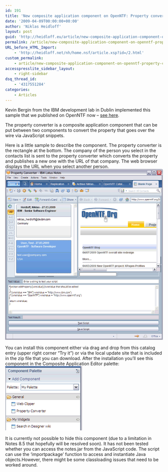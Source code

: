 ```yaml
---
id: 191
title: 'New composite application component on OpenNTF: Property converter'
date: '2009-04-09T00:00:00+00:00'
author: 'Niklas Heidloff'
layout: post
guid: 'http://heidloff.eu/article/new-composite-application-component-on-openntf-property-converter/'
permalink: /article/new-composite-application-component-on-openntf-property-converter/
URL_before_HTML_Import:
    - 'http://heidloff.net/nh/home.nsf/article.xsp?id=/2.html'
custom_permalink:
    - article/new-composite-application-component-on-openntf-property-converter/
accesspresslite_sidebar_layout:
    - right-sidebar
dsq_thread_id:
    - '4317551284'
categories:
    - Articles
---
```


 Kevin Bergin from the IBM development lab in Dublin implemented this sample that we published on OpenNTF now – [see here](http://openntf.org/internal/ontfcatalog.nsf/topicThread.xsp?action=openDocument&documentId=064A2C5AB113EC1D8525759300239BE0).

The property converter is a composite application component that can be put between two components to convert the property that goes over the wire via JavaScript snippets.

Here is a little sample to describe the component. The property converter is the rectangle at the bottom. The company of the person you select in the contacts list is sent to the property converter which converts the property and publishes a new one with the URL of that company. The web browser displays the URL when you select another person.   
![image](/assets/img/2009/04/1_0761130007610CBC002620C385257593.gif)

You can install this component either via drag and drop from this catalog entry (upper right corner “Try it”) or via the local update site that is included in the zip file that you can download. After the installation you’ll see this component in the Composite Application Editor palette:   
![image](/assets/img/2009/04/1_07611C540761181C002620C385257593.gif)

It is currently not possible to hide this component (due to a limitation in Notes 8.5 that hopefully will be resolved soon). It has not been tested whether you can access the notes.jar from the JavaScript code. The script can use the ‘importpackage’ function to access and instantiate Java objects.However, there might be some classloading issues that need to be worked around.